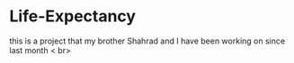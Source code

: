 # Life-Expectancy
this is a project that my brother Shahrad and I have been working on since last month < br>
